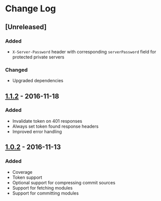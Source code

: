 # Change Log

## [Unreleased]
### Added
- `X-Server-Password` header with corresponding `serverPassword` field for protected private servers

### Changed
- Upgraded dependencies

## [1.1.2] - 2016-11-18
### Added
- Invalidate token on 401 responses
- Always set token found response headers
- Improved error handling

## [1.0.2] - 2016-11-13
### Added
- Coverage
- Token support
- Optional support for compressing commit sources
- Support for fetching modules
- Support for committing modules

[1.0.2]: https://github.com/langri-sha/screeps-scripts/compare/283a050...v1.0.2
[1.1.2]: https://github.com/langri-sha/screeps-scripts/compare/v1.0.2...v1.1.2
